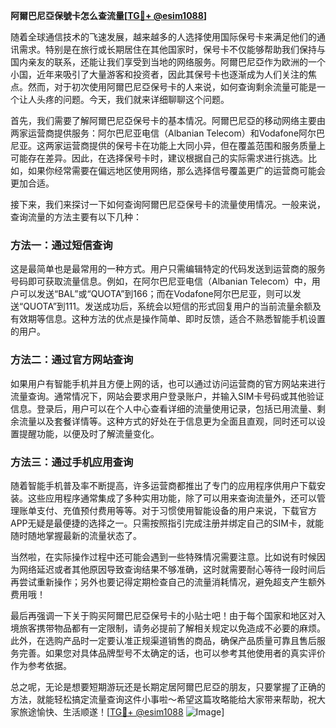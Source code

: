 **阿爾巴尼亞保號卡怎么查流量[[TG💪+ @esim1088](https://t.me/s/esim1088)]**

随着全球通信技术的飞速发展，越来越多的人选择使用国际保号卡来满足他们的通讯需求。特别是在旅行或长期居住在其他国家时，保号卡不仅能够帮助我们保持与国内亲友的联系，还能让我们享受到当地的网络服务。阿爾巴尼亞作为欧洲的一个小国，近年来吸引了大量游客和投资者，因此其保号卡也逐渐成为人们关注的焦点。然而，对于初次使用阿爾巴尼亞保号卡的人来说，如何查询剩余流量可能是一个让人头疼的问题。今天，我们就来详细聊聊这个问题。

首先，我们需要了解阿爾巴尼亞保号卡的基本情况。阿爾巴尼亞的移动网络主要由两家运营商提供服务：阿尔巴尼亚电信（Albanian Telecom）和Vodafone阿尔巴尼亚。这两家运营商提供的保号卡在功能上大同小异，但在覆盖范围和服务质量上可能存在差异。因此，在选择保号卡时，建议根据自己的实际需求进行挑选。比如，如果你经常需要在偏远地区使用网络，那么选择信号覆盖更广的运营商可能会更加合适。

接下来，我们来探讨一下如何查询阿爾巴尼亞保号卡的流量使用情况。一般来说，查询流量的方法主要有以下几种：

### 方法一：通过短信查询

这是最简单也是最常用的一种方式。用户只需编辑特定的代码发送到运营商的服务号码即可获取流量信息。例如，在阿尔巴尼亚电信（Albanian Telecom）中，用户可以发送“BAL”或“QUOTA”到166；而在Vodafone阿尔巴尼亚，则可以发送“QUOTA”到111。发送成功后，系统会以短信的形式回复用户的当前流量余额及有效期等信息。这种方法的优点是操作简单、即时反馈，适合不熟悉智能手机设置的用户。

### 方法二：通过官方网站查询

如果用户有智能手机并且方便上网的话，也可以通过访问运营商的官方网站来进行流量查询。通常情况下，网站会要求用户登录账户，并输入SIM卡号码或其他验证信息。登录后，用户可以在个人中心查看详细的流量使用记录，包括已用流量、剩余流量以及套餐详情等。这种方式的好处在于信息更为全面且直观，同时还可以设置提醒功能，以便及时了解流量变化。

### 方法三：通过手机应用查询

随着智能手机普及率不断提高，许多运营商都推出了专门的应用程序供用户下载安装。这些应用程序通常集成了多种实用功能，除了可以用来查询流量外，还可以管理账单支付、充值预付费用等等。对于习惯使用智能设备的用户来说，下载官方APP无疑是最便捷的选择之一。只需按照指引完成注册并绑定自己的SIM卡，就能随时随地掌握最新的流量状态了。

当然啦，在实际操作过程中还可能会遇到一些特殊情况需要注意。比如说有时候因为网络延迟或者其他原因导致查询结果不够准确，这时就需要耐心等待一段时间后再尝试重新操作；另外也要记得定期检查自己的流量消耗情况，避免超支产生额外费用哦！

最后再强调一下关于购买阿爾巴尼亞保号卡的小贴士吧！由于每个国家和地区对入境旅客携带物品都有一定限制，请务必提前了解相关规定以免造成不必要的麻烦。此外，在选购产品时一定要认准正规渠道销售的商品，确保产品质量可靠且售后服务完善。如果您对具体品牌型号不太确定的话，也可以参考其他使用者的真实评价作为参考依据。

总之呢，无论是想要短期游玩还是长期定居阿爾巴尼亞的朋友，只要掌握了正确的方法，就能轻松搞定流量查询这件小事啦～希望这篇攻略能给大家带来帮助，祝大家旅途愉快、生活顺遂！[[TG💪+ @esim1088](https://t.me/s/esim1088) ![Image](https://i.postimg.cc/4NQfJmqS/Snipaste-2025-05-13-00-14-12.png)]